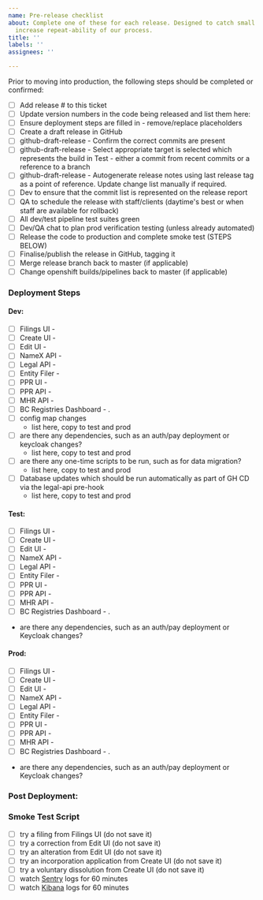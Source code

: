 ```yaml
---
name: Pre-release checklist
about: Complete one of these for each release. Designed to catch small mistakes and
  increase repeat-ability of our process.
title: ''
labels: ''
assignees: ''

---
```


Prior to moving into production, the following steps should be completed or confirmed:
- [ ] Add release # to this ticket
- [ ] Update version numbers in the code being released and list them here:
- [ ] Ensure deployment steps are filled in - remove/replace placeholders
- [ ] Create a draft release in GitHub
 - [ ] github-draft-release - Confirm the correct commits are present
 - [ ] github-draft-release - Select appropriate target is selected which represents the build in Test - either a commit from recent commits or a reference to a branch
 - [ ] github-draft-release - Autogenerate release notes using last release tag as a point of reference. Update change list manually if required.
- [ ] Dev to ensure that the commit list is represented on the release report
- [ ] QA to schedule the release with staff/clients (daytime's best or when staff are available for rollback)
- [ ] All dev/test pipeline test suites green
- [ ] Dev/QA chat to plan prod verification testing (unless already automated)
- [ ] Release the code to production and complete smoke test (STEPS BELOW)
- [ ] Finalise/publish the release in GitHub, tagging it
- [ ] Merge release branch back to master (if applicable)
- [ ] Change openshift builds/pipelines back to master (if applicable)

### Deployment Steps

#### Dev:
- [ ] Filings UI - 
- [ ] Create UI - 
- [ ] Edit UI - 
- [ ] NameX API - 
- [ ] Legal API - 
- [ ] Entity Filer - 
- [ ] PPR UI - 
- [ ] PPR API - 
- [ ] MHR API - 
- [ ] BC Registries Dashboard - 
.
- [ ] config map changes
  - list here, copy to test and prod
- [ ] are there any dependencies, such as an auth/pay deployment or keycloak changes?
  - list here, copy to test and prod
- [ ] are there any one-time scripts to be run, such as for data migration? 
  - list here, copy to test and prod
- [ ] Database updates which should be run automatically as part of GH CD via the legal-api pre-hook
  - list here, copy to test and prod

#### Test:
- [ ] Filings UI - 
- [ ] Create UI - 
- [ ] Edit UI - 
- [ ] NameX API - 
- [ ] Legal API - 
- [ ] Entity Filer - 
- [ ] PPR UI - 
- [ ] PPR API - 
- [ ] MHR API - 
- [ ] BC Registries Dashboard - 
.
- are there any dependencies, such as an auth/pay deployment or Keycloak changes?


#### Prod:
- [ ] Filings UI - 
- [ ] Create UI - 
- [ ] Edit UI - 
- [ ] NameX API - 
- [ ] Legal API - 
- [ ] Entity Filer - 
- [ ] PPR UI - 
- [ ] PPR API - 
- [ ] MHR API - 
- [ ] BC Registries Dashboard - 
.
- are there any dependencies, such as an auth/pay deployment or Keycloak changes?

### Post Deployment:


### Smoke Test Script
- [ ] try a filing from Filings UI (do not save it)
- [ ] try a correction from Edit UI (do not save it)
- [ ] try an alteration from Edit UI (do not save it)
- [ ] try an incorporation application from Create UI (do not save it)
- [ ] try a voluntary dissolution from Create UI (do not save it)
- [ ] watch [Sentry](https://sentry.io/organizations/registries/issues/?project=1533020) logs for 60 minutes
- [ ] watch [Kibana](https://kibana.pathfinder.gov.bc.ca/) logs for 60 minutes
